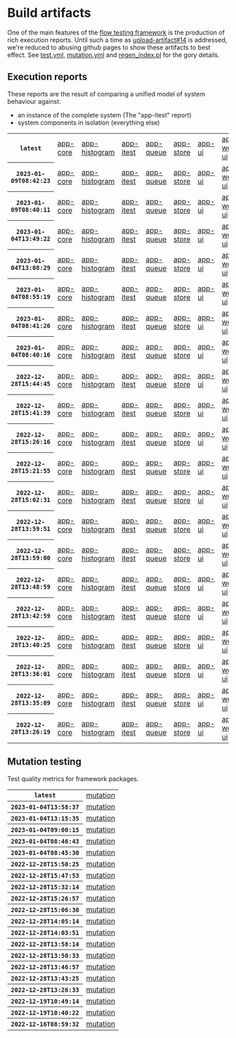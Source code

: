 # Build artifacts

One of the main features of the [flow testing framework](https://github.com/Mastercard/flow) is the production of rich execution reports.
Until such a time as [upload-artifact#14](https://github.com/actions/upload-artifact/issues/14) is addressed, we're reduced to abusing github pages to show these artifacts to best effect.
See [test.yml](https://github.com/Mastercard/flow/blob/main/.github/workflows/test.yml), [mutation.yml](https://github.com/Mastercard/flow/blob/main/.github/workflows/mutation.yml) and [regen_index.pl](https://github.com/Mastercard/flow/blob/pages/regen_index.pl) for the gory details.

## Execution reports

These reports are the result of comparing a unified model of system behaviour against:
 * an instance of the complete system (The "app-itest" report)
 * system components in isolation (everything else)

<!-- start:execution -->
<table>
	<tbody>
		<tr> <th><code>latest</code></th>
			<td><a href="execution/latest/flow_execution_reports/example/app-core/target/mctf/latest/index.html">app-core</a></td>
			<td><a href="execution/latest/flow_execution_reports/example/app-histogram/target/mctf/latest/index.html">app-histogram</a></td>
			<td><a href="execution/latest/flow_execution_reports/example/app-itest/target/mctf/latest/index.html">app-itest</a></td>
			<td><a href="execution/latest/flow_execution_reports/example/app-queue/target/mctf/latest/index.html">app-queue</a></td>
			<td><a href="execution/latest/flow_execution_reports/example/app-store/target/mctf/latest/index.html">app-store</a></td>
			<td><a href="execution/latest/flow_execution_reports/example/app-ui/target/mctf/latest/index.html">app-ui</a></td>
			<td><a href="execution/latest/flow_execution_reports/example/app-web-ui/target/mctf/latest/index.html">app-web-ui</a></td>
		</tr>
		<tr> <th><code>2023-01-09T08:42:23</code></th>
			<td><a href="execution/1673253743/flow_execution_reports/example/app-core/target/mctf/latest/index.html">app-core</a></td>
			<td><a href="execution/1673253743/flow_execution_reports/example/app-histogram/target/mctf/latest/index.html">app-histogram</a></td>
			<td><a href="execution/1673253743/flow_execution_reports/example/app-itest/target/mctf/latest/index.html">app-itest</a></td>
			<td><a href="execution/1673253743/flow_execution_reports/example/app-queue/target/mctf/latest/index.html">app-queue</a></td>
			<td><a href="execution/1673253743/flow_execution_reports/example/app-store/target/mctf/latest/index.html">app-store</a></td>
			<td><a href="execution/1673253743/flow_execution_reports/example/app-ui/target/mctf/latest/index.html">app-ui</a></td>
			<td><a href="execution/1673253743/flow_execution_reports/example/app-web-ui/target/mctf/latest/index.html">app-web-ui</a></td>
		</tr>
		<tr> <th><code>2023-01-09T08:40:11</code></th>
			<td><a href="execution/1673253611/flow_execution_reports/example/app-core/target/mctf/latest/index.html">app-core</a></td>
			<td><a href="execution/1673253611/flow_execution_reports/example/app-histogram/target/mctf/latest/index.html">app-histogram</a></td>
			<td><a href="execution/1673253611/flow_execution_reports/example/app-itest/target/mctf/latest/index.html">app-itest</a></td>
			<td><a href="execution/1673253611/flow_execution_reports/example/app-queue/target/mctf/latest/index.html">app-queue</a></td>
			<td><a href="execution/1673253611/flow_execution_reports/example/app-store/target/mctf/latest/index.html">app-store</a></td>
			<td><a href="execution/1673253611/flow_execution_reports/example/app-ui/target/mctf/latest/index.html">app-ui</a></td>
			<td><a href="execution/1673253611/flow_execution_reports/example/app-web-ui/target/mctf/latest/index.html">app-web-ui</a></td>
		</tr>
		<tr> <th><code>2023-01-04T13:49:22</code></th>
			<td><a href="execution/1672840162/flow_execution_reports/example/app-core/target/mctf/latest/index.html">app-core</a></td>
			<td><a href="execution/1672840162/flow_execution_reports/example/app-histogram/target/mctf/latest/index.html">app-histogram</a></td>
			<td><a href="execution/1672840162/flow_execution_reports/example/app-itest/target/mctf/latest/index.html">app-itest</a></td>
			<td><a href="execution/1672840162/flow_execution_reports/example/app-queue/target/mctf/latest/index.html">app-queue</a></td>
			<td><a href="execution/1672840162/flow_execution_reports/example/app-store/target/mctf/latest/index.html">app-store</a></td>
			<td><a href="execution/1672840162/flow_execution_reports/example/app-ui/target/mctf/latest/index.html">app-ui</a></td>
			<td><a href="execution/1672840162/flow_execution_reports/example/app-web-ui/target/mctf/latest/index.html">app-web-ui</a></td>
		</tr>
		<tr> <th><code>2023-01-04T13:08:29</code></th>
			<td><a href="execution/1672837709/flow_execution_reports/example/app-core/target/mctf/latest/index.html">app-core</a></td>
			<td><a href="execution/1672837709/flow_execution_reports/example/app-histogram/target/mctf/latest/index.html">app-histogram</a></td>
			<td><a href="execution/1672837709/flow_execution_reports/example/app-itest/target/mctf/latest/index.html">app-itest</a></td>
			<td><a href="execution/1672837709/flow_execution_reports/example/app-queue/target/mctf/latest/index.html">app-queue</a></td>
			<td><a href="execution/1672837709/flow_execution_reports/example/app-store/target/mctf/latest/index.html">app-store</a></td>
			<td><a href="execution/1672837709/flow_execution_reports/example/app-ui/target/mctf/latest/index.html">app-ui</a></td>
			<td><a href="execution/1672837709/flow_execution_reports/example/app-web-ui/target/mctf/latest/index.html">app-web-ui</a></td>
		</tr>
		<tr> <th><code>2023-01-04T08:55:19</code></th>
			<td><a href="execution/1672822519/flow_execution_reports/example/app-core/target/mctf/latest/index.html">app-core</a></td>
			<td><a href="execution/1672822519/flow_execution_reports/example/app-histogram/target/mctf/latest/index.html">app-histogram</a></td>
			<td><a href="execution/1672822519/flow_execution_reports/example/app-itest/target/mctf/latest/index.html">app-itest</a></td>
			<td><a href="execution/1672822519/flow_execution_reports/example/app-queue/target/mctf/latest/index.html">app-queue</a></td>
			<td><a href="execution/1672822519/flow_execution_reports/example/app-store/target/mctf/latest/index.html">app-store</a></td>
			<td><a href="execution/1672822519/flow_execution_reports/example/app-ui/target/mctf/latest/index.html">app-ui</a></td>
			<td><a href="execution/1672822519/flow_execution_reports/example/app-web-ui/target/mctf/latest/index.html">app-web-ui</a></td>
		</tr>
		<tr> <th><code>2023-01-04T08:41:26</code></th>
			<td><a href="execution/1672821686/flow_execution_reports/example/app-core/target/mctf/latest/index.html">app-core</a></td>
			<td><a href="execution/1672821686/flow_execution_reports/example/app-histogram/target/mctf/latest/index.html">app-histogram</a></td>
			<td><a href="execution/1672821686/flow_execution_reports/example/app-itest/target/mctf/latest/index.html">app-itest</a></td>
			<td><a href="execution/1672821686/flow_execution_reports/example/app-queue/target/mctf/latest/index.html">app-queue</a></td>
			<td><a href="execution/1672821686/flow_execution_reports/example/app-store/target/mctf/latest/index.html">app-store</a></td>
			<td><a href="execution/1672821686/flow_execution_reports/example/app-ui/target/mctf/latest/index.html">app-ui</a></td>
			<td><a href="execution/1672821686/flow_execution_reports/example/app-web-ui/target/mctf/latest/index.html">app-web-ui</a></td>
		</tr>
		<tr> <th><code>2023-01-04T08:40:16</code></th>
			<td><a href="execution/1672821616/flow_execution_reports/example/app-core/target/mctf/latest/index.html">app-core</a></td>
			<td><a href="execution/1672821616/flow_execution_reports/example/app-histogram/target/mctf/latest/index.html">app-histogram</a></td>
			<td><a href="execution/1672821616/flow_execution_reports/example/app-itest/target/mctf/latest/index.html">app-itest</a></td>
			<td><a href="execution/1672821616/flow_execution_reports/example/app-queue/target/mctf/latest/index.html">app-queue</a></td>
			<td><a href="execution/1672821616/flow_execution_reports/example/app-store/target/mctf/latest/index.html">app-store</a></td>
			<td><a href="execution/1672821616/flow_execution_reports/example/app-ui/target/mctf/latest/index.html">app-ui</a></td>
			<td><a href="execution/1672821616/flow_execution_reports/example/app-web-ui/target/mctf/latest/index.html">app-web-ui</a></td>
		</tr>
		<tr> <th><code>2022-12-28T15:44:45</code></th>
			<td><a href="execution/1672242285/flow_execution_reports/example/app-core/target/mctf/latest/index.html">app-core</a></td>
			<td><a href="execution/1672242285/flow_execution_reports/example/app-histogram/target/mctf/latest/index.html">app-histogram</a></td>
			<td><a href="execution/1672242285/flow_execution_reports/example/app-itest/target/mctf/latest/index.html">app-itest</a></td>
			<td><a href="execution/1672242285/flow_execution_reports/example/app-queue/target/mctf/latest/index.html">app-queue</a></td>
			<td><a href="execution/1672242285/flow_execution_reports/example/app-store/target/mctf/latest/index.html">app-store</a></td>
			<td><a href="execution/1672242285/flow_execution_reports/example/app-ui/target/mctf/latest/index.html">app-ui</a></td>
			<td><a href="execution/1672242285/flow_execution_reports/example/app-web-ui/target/mctf/latest/index.html">app-web-ui</a></td>
		</tr>
		<tr> <th><code>2022-12-28T15:41:39</code></th>
			<td><a href="execution/1672242099/flow_execution_reports/example/app-core/target/mctf/latest/index.html">app-core</a></td>
			<td><a href="execution/1672242099/flow_execution_reports/example/app-histogram/target/mctf/latest/index.html">app-histogram</a></td>
			<td><a href="execution/1672242099/flow_execution_reports/example/app-itest/target/mctf/latest/index.html">app-itest</a></td>
			<td><a href="execution/1672242099/flow_execution_reports/example/app-queue/target/mctf/latest/index.html">app-queue</a></td>
			<td><a href="execution/1672242099/flow_execution_reports/example/app-store/target/mctf/latest/index.html">app-store</a></td>
			<td><a href="execution/1672242099/flow_execution_reports/example/app-ui/target/mctf/latest/index.html">app-ui</a></td>
			<td><a href="execution/1672242099/flow_execution_reports/example/app-web-ui/target/mctf/latest/index.html">app-web-ui</a></td>
		</tr>
		<tr> <th><code>2022-12-28T15:26:16</code></th>
			<td><a href="execution/1672241176/flow_execution_reports/example/app-core/target/mctf/latest/index.html">app-core</a></td>
			<td><a href="execution/1672241176/flow_execution_reports/example/app-histogram/target/mctf/latest/index.html">app-histogram</a></td>
			<td><a href="execution/1672241176/flow_execution_reports/example/app-itest/target/mctf/latest/index.html">app-itest</a></td>
			<td><a href="execution/1672241176/flow_execution_reports/example/app-queue/target/mctf/latest/index.html">app-queue</a></td>
			<td><a href="execution/1672241176/flow_execution_reports/example/app-store/target/mctf/latest/index.html">app-store</a></td>
			<td><a href="execution/1672241176/flow_execution_reports/example/app-ui/target/mctf/latest/index.html">app-ui</a></td>
			<td><a href="execution/1672241176/flow_execution_reports/example/app-web-ui/target/mctf/latest/index.html">app-web-ui</a></td>
		</tr>
		<tr> <th><code>2022-12-28T15:21:55</code></th>
			<td><a href="execution/1672240915/flow_execution_reports/example/app-core/target/mctf/latest/index.html">app-core</a></td>
			<td><a href="execution/1672240915/flow_execution_reports/example/app-histogram/target/mctf/latest/index.html">app-histogram</a></td>
			<td><a href="execution/1672240915/flow_execution_reports/example/app-itest/target/mctf/latest/index.html">app-itest</a></td>
			<td><a href="execution/1672240915/flow_execution_reports/example/app-queue/target/mctf/latest/index.html">app-queue</a></td>
			<td><a href="execution/1672240915/flow_execution_reports/example/app-store/target/mctf/latest/index.html">app-store</a></td>
			<td><a href="execution/1672240915/flow_execution_reports/example/app-ui/target/mctf/latest/index.html">app-ui</a></td>
			<td><a href="execution/1672240915/flow_execution_reports/example/app-web-ui/target/mctf/latest/index.html">app-web-ui</a></td>
		</tr>
		<tr> <th><code>2022-12-28T15:02:31</code></th>
			<td><a href="execution/1672239751/flow_execution_reports/example/app-core/target/mctf/latest/index.html">app-core</a></td>
			<td><a href="execution/1672239751/flow_execution_reports/example/app-histogram/target/mctf/latest/index.html">app-histogram</a></td>
			<td><a href="execution/1672239751/flow_execution_reports/example/app-itest/target/mctf/latest/index.html">app-itest</a></td>
			<td><a href="execution/1672239751/flow_execution_reports/example/app-queue/target/mctf/latest/index.html">app-queue</a></td>
			<td><a href="execution/1672239751/flow_execution_reports/example/app-store/target/mctf/latest/index.html">app-store</a></td>
			<td><a href="execution/1672239751/flow_execution_reports/example/app-ui/target/mctf/latest/index.html">app-ui</a></td>
			<td><a href="execution/1672239751/flow_execution_reports/example/app-web-ui/target/mctf/latest/index.html">app-web-ui</a></td>
		</tr>
		<tr> <th><code>2022-12-28T13:59:51</code></th>
			<td><a href="execution/1672235991/flow_execution_reports/example/app-core/target/mctf/latest/index.html">app-core</a></td>
			<td><a href="execution/1672235991/flow_execution_reports/example/app-histogram/target/mctf/latest/index.html">app-histogram</a></td>
			<td><a href="execution/1672235991/flow_execution_reports/example/app-itest/target/mctf/latest/index.html">app-itest</a></td>
			<td><a href="execution/1672235991/flow_execution_reports/example/app-queue/target/mctf/latest/index.html">app-queue</a></td>
			<td><a href="execution/1672235991/flow_execution_reports/example/app-store/target/mctf/latest/index.html">app-store</a></td>
			<td><a href="execution/1672235991/flow_execution_reports/example/app-ui/target/mctf/latest/index.html">app-ui</a></td>
			<td><a href="execution/1672235991/flow_execution_reports/example/app-web-ui/target/mctf/latest/index.html">app-web-ui</a></td>
		</tr>
		<tr> <th><code>2022-12-28T13:59:00</code></th>
			<td><a href="execution/1672235940/flow_execution_reports/example/app-core/target/mctf/latest/index.html">app-core</a></td>
			<td><a href="execution/1672235940/flow_execution_reports/example/app-histogram/target/mctf/latest/index.html">app-histogram</a></td>
			<td><a href="execution/1672235940/flow_execution_reports/example/app-itest/target/mctf/latest/index.html">app-itest</a></td>
			<td><a href="execution/1672235940/flow_execution_reports/example/app-queue/target/mctf/latest/index.html">app-queue</a></td>
			<td><a href="execution/1672235940/flow_execution_reports/example/app-store/target/mctf/latest/index.html">app-store</a></td>
			<td><a href="execution/1672235940/flow_execution_reports/example/app-ui/target/mctf/latest/index.html">app-ui</a></td>
			<td><a href="execution/1672235940/flow_execution_reports/example/app-web-ui/target/mctf/latest/index.html">app-web-ui</a></td>
		</tr>
		<tr> <th><code>2022-12-28T13:48:59</code></th>
			<td><a href="execution/1672235339/flow_execution_reports/example/app-core/target/mctf/latest/index.html">app-core</a></td>
			<td><a href="execution/1672235339/flow_execution_reports/example/app-histogram/target/mctf/latest/index.html">app-histogram</a></td>
			<td><a href="execution/1672235339/flow_execution_reports/example/app-itest/target/mctf/latest/index.html">app-itest</a></td>
			<td><a href="execution/1672235339/flow_execution_reports/example/app-queue/target/mctf/latest/index.html">app-queue</a></td>
			<td><a href="execution/1672235339/flow_execution_reports/example/app-store/target/mctf/latest/index.html">app-store</a></td>
			<td><a href="execution/1672235339/flow_execution_reports/example/app-ui/target/mctf/latest/index.html">app-ui</a></td>
			<td><a href="execution/1672235339/flow_execution_reports/example/app-web-ui/target/mctf/latest/index.html">app-web-ui</a></td>
		</tr>
		<tr> <th><code>2022-12-28T13:42:59</code></th>
			<td><a href="execution/1672234979/flow_execution_reports/example/app-core/target/mctf/latest/index.html">app-core</a></td>
			<td><a href="execution/1672234979/flow_execution_reports/example/app-histogram/target/mctf/latest/index.html">app-histogram</a></td>
			<td><a href="execution/1672234979/flow_execution_reports/example/app-itest/target/mctf/latest/index.html">app-itest</a></td>
			<td><a href="execution/1672234979/flow_execution_reports/example/app-queue/target/mctf/latest/index.html">app-queue</a></td>
			<td><a href="execution/1672234979/flow_execution_reports/example/app-store/target/mctf/latest/index.html">app-store</a></td>
			<td><a href="execution/1672234979/flow_execution_reports/example/app-ui/target/mctf/latest/index.html">app-ui</a></td>
			<td><a href="execution/1672234979/flow_execution_reports/example/app-web-ui/target/mctf/latest/index.html">app-web-ui</a></td>
		</tr>
		<tr> <th><code>2022-12-28T13:40:25</code></th>
			<td><a href="execution/1672234825/flow_execution_reports/example/app-core/target/mctf/latest/index.html">app-core</a></td>
			<td><a href="execution/1672234825/flow_execution_reports/example/app-histogram/target/mctf/latest/index.html">app-histogram</a></td>
			<td><a href="execution/1672234825/flow_execution_reports/example/app-itest/target/mctf/latest/index.html">app-itest</a></td>
			<td><a href="execution/1672234825/flow_execution_reports/example/app-queue/target/mctf/latest/index.html">app-queue</a></td>
			<td><a href="execution/1672234825/flow_execution_reports/example/app-store/target/mctf/latest/index.html">app-store</a></td>
			<td><a href="execution/1672234825/flow_execution_reports/example/app-ui/target/mctf/latest/index.html">app-ui</a></td>
			<td><a href="execution/1672234825/flow_execution_reports/example/app-web-ui/target/mctf/latest/index.html">app-web-ui</a></td>
		</tr>
		<tr> <th><code>2022-12-28T13:36:01</code></th>
			<td><a href="execution/1672234561/flow_execution_reports/example/app-core/target/mctf/latest/index.html">app-core</a></td>
			<td><a href="execution/1672234561/flow_execution_reports/example/app-histogram/target/mctf/latest/index.html">app-histogram</a></td>
			<td><a href="execution/1672234561/flow_execution_reports/example/app-itest/target/mctf/latest/index.html">app-itest</a></td>
			<td><a href="execution/1672234561/flow_execution_reports/example/app-queue/target/mctf/latest/index.html">app-queue</a></td>
			<td><a href="execution/1672234561/flow_execution_reports/example/app-store/target/mctf/latest/index.html">app-store</a></td>
			<td><a href="execution/1672234561/flow_execution_reports/example/app-ui/target/mctf/latest/index.html">app-ui</a></td>
			<td><a href="execution/1672234561/flow_execution_reports/example/app-web-ui/target/mctf/latest/index.html">app-web-ui</a></td>
		</tr>
		<tr> <th><code>2022-12-28T13:35:09</code></th>
			<td><a href="execution/1672234509/flow_execution_reports/example/app-core/target/mctf/latest/index.html">app-core</a></td>
			<td><a href="execution/1672234509/flow_execution_reports/example/app-histogram/target/mctf/latest/index.html">app-histogram</a></td>
			<td><a href="execution/1672234509/flow_execution_reports/example/app-itest/target/mctf/latest/index.html">app-itest</a></td>
			<td><a href="execution/1672234509/flow_execution_reports/example/app-queue/target/mctf/latest/index.html">app-queue</a></td>
			<td><a href="execution/1672234509/flow_execution_reports/example/app-store/target/mctf/latest/index.html">app-store</a></td>
			<td><a href="execution/1672234509/flow_execution_reports/example/app-ui/target/mctf/latest/index.html">app-ui</a></td>
			<td><a href="execution/1672234509/flow_execution_reports/example/app-web-ui/target/mctf/latest/index.html">app-web-ui</a></td>
		</tr>
		<tr> <th><code>2022-12-28T13:26:19</code></th>
			<td><a href="execution/1672233979/flow_execution_reports/example/app-core/target/mctf/latest/index.html">app-core</a></td>
			<td><a href="execution/1672233979/flow_execution_reports/example/app-histogram/target/mctf/latest/index.html">app-histogram</a></td>
			<td><a href="execution/1672233979/flow_execution_reports/example/app-itest/target/mctf/latest/index.html">app-itest</a></td>
			<td><a href="execution/1672233979/flow_execution_reports/example/app-queue/target/mctf/latest/index.html">app-queue</a></td>
			<td><a href="execution/1672233979/flow_execution_reports/example/app-store/target/mctf/latest/index.html">app-store</a></td>
			<td><a href="execution/1672233979/flow_execution_reports/example/app-ui/target/mctf/latest/index.html">app-ui</a></td>
			<td><a href="execution/1672233979/flow_execution_reports/example/app-web-ui/target/mctf/latest/index.html">app-web-ui</a></td>
		</tr>
	</tbody>
</table>
<!-- end:execution -->

## Mutation testing

Test quality metrics for framework packages.

<!-- start:mutation -->
<table>
	<tbody>
		<tr> <th><code>latest</code></th>
			<td><a href="mutation/latest/mutation_report/index.html">mutation</a></td>
		</tr>
		<tr> <th><code>2023-01-04T13:58:37</code></th>
			<td><a href="mutation/1672840717/mutation_report/index.html">mutation</a></td>
		</tr>
		<tr> <th><code>2023-01-04T13:15:35</code></th>
			<td><a href="mutation/1672838135/mutation_report/index.html">mutation</a></td>
		</tr>
		<tr> <th><code>2023-01-04T09:00:15</code></th>
			<td><a href="mutation/1672822815/mutation_report/index.html">mutation</a></td>
		</tr>
		<tr> <th><code>2023-01-04T08:46:43</code></th>
			<td><a href="mutation/1672822003/mutation_report/index.html">mutation</a></td>
		</tr>
		<tr> <th><code>2023-01-04T08:45:30</code></th>
			<td><a href="mutation/1672821930/mutation_report/index.html">mutation</a></td>
		</tr>
		<tr> <th><code>2022-12-28T15:50:25</code></th>
			<td><a href="mutation/1672242625/mutation_report/index.html">mutation</a></td>
		</tr>
		<tr> <th><code>2022-12-28T15:47:53</code></th>
			<td><a href="mutation/1672242473/mutation_report/index.html">mutation</a></td>
		</tr>
		<tr> <th><code>2022-12-28T15:32:14</code></th>
			<td><a href="mutation/1672241534/mutation_report/index.html">mutation</a></td>
		</tr>
		<tr> <th><code>2022-12-28T15:26:57</code></th>
			<td><a href="mutation/1672241217/mutation_report/index.html">mutation</a></td>
		</tr>
		<tr> <th><code>2022-12-28T15:06:30</code></th>
			<td><a href="mutation/1672239990/mutation_report/index.html">mutation</a></td>
		</tr>
		<tr> <th><code>2022-12-28T14:05:14</code></th>
			<td><a href="mutation/1672236314/mutation_report/index.html">mutation</a></td>
		</tr>
		<tr> <th><code>2022-12-28T14:03:51</code></th>
			<td><a href="mutation/1672236231/mutation_report/index.html">mutation</a></td>
		</tr>
		<tr> <th><code>2022-12-28T13:58:14</code></th>
			<td><a href="mutation/1672235894/mutation_report/index.html">mutation</a></td>
		</tr>
		<tr> <th><code>2022-12-28T13:50:33</code></th>
			<td><a href="mutation/1672235433/mutation_report/index.html">mutation</a></td>
		</tr>
		<tr> <th><code>2022-12-28T13:46:57</code></th>
			<td><a href="mutation/1672235217/mutation_report/index.html">mutation</a></td>
		</tr>
		<tr> <th><code>2022-12-28T13:43:25</code></th>
			<td><a href="mutation/1672235005/mutation_report/index.html">mutation</a></td>
		</tr>
		<tr> <th><code>2022-12-28T13:26:33</code></th>
			<td><a href="mutation/1672233993/mutation_report/index.html">mutation</a></td>
		</tr>
		<tr> <th><code>2022-12-19T10:49:14</code></th>
			<td><a href="mutation/1671446954/mutation_report/index.html">mutation</a></td>
		</tr>
		<tr> <th><code>2022-12-19T10:40:22</code></th>
			<td><a href="mutation/1671446422/mutation_report/index.html">mutation</a></td>
		</tr>
		<tr> <th><code>2022-12-16T08:59:32</code></th>
			<td><a href="mutation/1671181172/mutation_report/index.html">mutation</a></td>
		</tr>
	</tbody>
</table>
<!-- end:mutation -->
